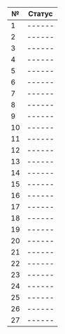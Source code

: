 | № | Статус |
| ------ | ------ |
| 1 | ------ |
| 2 | ------ |
| 3 | ------ |
| 4 | ------ |
| 5 | ------ |
| 6 | ------ |
| 7 | ------ |
| 8 | ------ |
| 9 | ------ |
| 10 | ------ |
| 11 | ------ |
| 12 | ------ |
| 13 | ------ |
| 14 | ------ |
| 15 | ------ |
| 16 | ------ |
| 17 | ------ |
| 18 | ------ |
| 19 | ------ |
| 20 | ------ |
| 21 | ------ |
| 22 | ------ |
| 23 | ------ |
| 24 | ------ |
| 25 | ------ |
| 26 | ------ |
| 27 | ------ |

